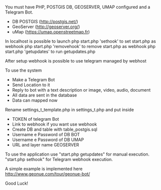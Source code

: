 You must have PHP, POSTGIS DB, GEOSERVER, UMAP configured and a Telegram Bot.

- DB POSTGIS (http://postgis.net/)
- GeoServer (http://geoserver.org/)
- uMap (https://umap.openstreetmap.fr)

In localhost is possible to launch
php start.php 'sethook' to set start.php as webhook
php start.php 'removehook' to remove start.php as webhook
php start.php 'getupdates' to run getupdates.php

After setup webhook is possible to use telegram managed by webhost

To use the system
- Make a Telegram Bot
- Send Location to it
- Reply to bot with a text description or image, video, audio, document
- All data are sent in the database 
- Data can mapped now

Rename settings_t_template.php in settings_t.php and put inside

- TOKEN of telegram Bot
- Link to webhook if you want use webhook
- Create DB and table with table_postgis.sql
- Username e Password of DB BOT
- Username e Password of DB UMAP
- URL and layer name GEOSERVER


To use the application use "start.php getupdates" for manual execution. "start.php sethook" for Telegram webhook execution.

A simple example is implemented here http://www.geonue.com/tour/geonue-bot/

Good Luck!

